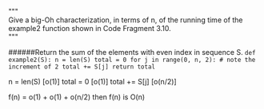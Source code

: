 """    
Give a big-Oh characterization, in terms of n, of the running time of the
example2 function shown in Code Fragment 3.10.  
"""

######Return the sum of the elements with even index in sequence S.
`
def example2(S):
    n = len(S)
    total = 0
    for j in range(0, n, 2): # note the increment of 2
        total += S[j]
    return total
`

n = len(S) [o(1)]
total = 0  [o(1)]
total += S[j] [o(n/2)]

f(n) = o(1) + o(1) + o(n/2)
then f(n) is O(n)
